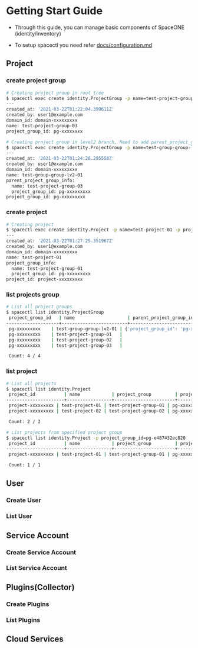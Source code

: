 # Getting Start Guide

- Through this guide, you can manage basic components of SpaceONE (identity/inventory)

- To setup spacectl you need refer  [docs/configuration.md](docs/configuration.md)



## Project


### create project group

```bash
# Creating project group in root tree
$ spacectl exec create identity.ProjectGroup -p name=test-project-group-03
---
created_at: '2021-03-22T01:22:04.399611Z'
created_by: user1@example.com
domain_id: domain-xxxxxxxxx
name: test-project-group-03
project_group_id: pg-xxxxxxxx

# Creating project group in level2 branch, Need to add parent_project_group_id
$ spacectl exec create identity.ProjectGroup -p name=test-group-group-lv2-01 -p parent_project_group_id=pg-xxxxxx
---
created_at: '2021-03-22T01:24:26.295558Z'
created_by: user1@example.com
domain_id: domain-xxxxxxxxx
name: test-group-group-lv2-01
parent_project_group_info:
  name: test-project-group-03
  project_group_id: pg-xxxxxxxxx
project_group_id: pg-xxxxxxxxx
```


### create project

```bash
# Creating project
$ spacectl exec create identity.Project -p name=test-project-01 -p project_group_id=pg-xxxxxxxxx
---
created_at: '2021-03-22T01:27:25.351967Z'
created_by: user1@example.com
domain_id: domain-xxxxxxxxx
name: test-project-01
project_group_info:
  name: test-project-group-01
  project_group_id: pg-xxxxxxxxx
project_id: project-xxxxxxxxx


```


### list projects group

```bash
# List all project groups
$ spacectl list identity.ProjectGroup
 project_group_id   | name                    | parent_project_group_info                                                | domain_id           | created_by        | created_at
--------------------+-------------------------+--------------------------------------------------------------------------+---------------------+-------------------+--------------------------
 pg-xxxxxxxxx    | test-group-group-lv2-01 | {'project_group_id': 'pg-xxxxxxxxx', 'name': 'test-project-group-03'} | domain-xxxxxxxxx | user1@example.com | 2021-03-22T01:24:26.295Z
 pg-xxxxxxxxx    | test-project-group-01   |                                                                          | domain-xxxxxxxxx | user1@example.com | 2021-03-19T09:34:57.592Z
 pg-xxxxxxxxx    | test-project-group-02   |                                                                          | domain-xxxxxxxxx | user1@example.com | 2021-03-19T09:36:00.942Z
 pg-xxxxxxxxx    | test-project-group-03   |                                                                          | domain-xxxxxxxxx | user1@example.com | 2021-03-22T01:22:04.399Z

 Count: 4 / 4

```



### list project

```bash
# List all projects
$ spacectl list identity.Project
 project_id           | name            | project_group         | project_group_id   | tags   | created_at
----------------------+-----------------+-----------------------+--------------------+--------+--------------------------
 project-xxxxxxxxx | test-project-01 | test-project-group-01 | pg-xxxxxxxxx    |        | 2021-03-22T01:27:25.351Z
 project-xxxxxxxxx | test-project-02 | test-project-group-02 | pg-xxxxxxxxx    |        | 2021-03-22T01:29:57.075Z

 Count: 2 / 2

# List projects from specified project group
$ spacectl list identity.Project -p project_group_id=pg-e487432ec820
 project_id           | name            | project_group         | project_group_id   | tags   | created_at
----------------------+-----------------+-----------------------+--------------------+--------+--------------------------
 project-xxxxxxxxx | test-project-01 | test-project-group-01 | pg-xxxxxxxxx    |        | 2021-03-22T01:27:25.351Z

 Count: 1 / 1
```



## User


### Create User




### List User






## Service Account



### Create Service Account






### List Service Account





## Plugins(Collector)


### Create Plugins




### List Plugins





## Cloud Services





